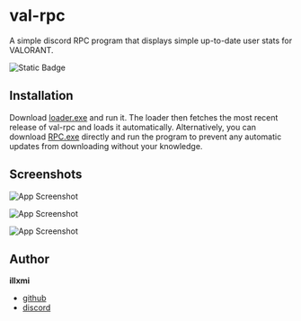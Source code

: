 
# val-rpc

A simple discord RPC program that displays simple up-to-date user stats for VALORANT.
 
![Static Badge](https://img.shields.io/badge/Build-1.2-green)

## Installation

Download [loader.exe](https://github.com/illxmi/val-rpc/raw/main/loader.exe) and run it. The loader then fetches the most recent release of val-rpc and loads it automatically. Alternatively, you can download [RPC.exe](https://github.com/illxmi/val-rpc/raw/main/RPC.exe) directly and run the program to prevent any automatic updates from downloading without your knowledge.
## Screenshots

![App Screenshot](https://i.gyazo.com/bd11ca5b399ee4c4bed160bbf413dd9d.png)

![App Screenshot](https://i.gyazo.com/2153e38e610892c02b339fc7ef4c81a0.png)

![App Screenshot](https://i.gyazo.com/e835568530b750c379f55eab58db7184.png)

## Author

**illxmi**
- [github](https://www.github.com/illxmi)
- [discord](https://www.discord.gg/uninstall)

